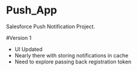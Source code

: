 # Push_App
Salesforce Push Notification Project.

#Version 1
- UI Updated
- Nearly there with storing notifications in cache
- Need to explore passing back registration token
